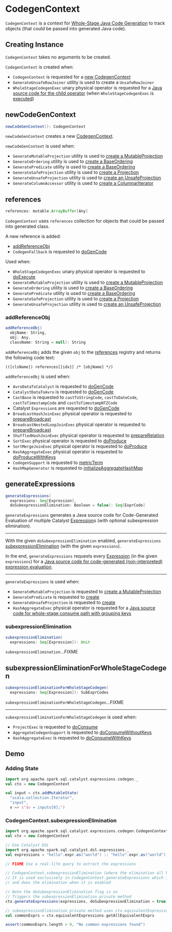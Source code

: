 # CodegenContext

`CodegenContext` is a context for [Whole-Stage Java Code Generation](index.md) to track objects (that could be passed into generated Java code).

## Creating Instance

`CodegenContext` takes no arguments to be created.

`CodegenContext` is created when:

* `CodegenContext` is requested for a [new CodegenContext](#newCodeGenContext)
* `GenerateUnsafeRowJoiner` utility is used to create a `UnsafeRowJoiner`
* `WholeStageCodegenExec` unary physical operator is requested for a [Java source code for the child operator](../physical-operators/WholeStageCodegenExec.md#doCodeGen) (when `WholeStageCodegenExec` is [executed](../physical-operators/WholeStageCodegenExec.md#doExecute))

## <span id="newCodeGenContext"> newCodeGenContext

```scala
newCodeGenContext(): CodegenContext
```

`newCodeGenContext` creates a new [CodegenContext](#creating-instance).

`newCodeGenContext` is used when:

* `GenerateMutableProjection` utility is used to [create a MutableProjection](GenerateMutableProjection.md#create)
* `GenerateOrdering` utility is used to [create a BaseOrdering](GenerateOrdering.md#create)
* `GeneratePredicate` utility is used to [create a BaseOrdering](GeneratePredicate.md#create)
* `GenerateSafeProjection` utility is used to [create a Projection](GenerateSafeProjection.md#create)
* `GenerateUnsafeProjection` utility is used to [create an UnsafeProjection](GenerateUnsafeProjection.md#create)
* `GenerateColumnAccessor` utility is used to [create a ColumnarIterator](GenerateColumnAccessor.md#create)

## <span id="references"> references

```scala
references: mutable.ArrayBuffer[Any]
```

`CodegenContext` uses `references` collection for objects that could be passed into generated class.

A new reference is added:

* [addReferenceObj](#addReferenceObj)
* `CodegenFallback` is requested to [doGenCode](../expressions/CodegenFallback.md#doGenCode)

Used when:

* `WholeStageCodegenExec` unary physical operator is requested to [doExecute](../physical-operators/WholeStageCodegenExec.md#doExecute)
* `GenerateMutableProjection` utility is used to [create a MutableProjection](GenerateMutableProjection.md#create)
* `GenerateOrdering` utility is used to [create a BaseOrdering](GenerateOrdering.md#create)
* `GeneratePredicate` utility is used to [create a BaseOrdering](GeneratePredicate.md#create)
* `GenerateSafeProjection` utility is used to [create a Projection](GenerateSafeProjection.md#create)
* `GenerateUnsafeProjection` utility is used to [create an UnsafeProjection](GenerateUnsafeProjection.md#create)

### <span id="addReferenceObj"> addReferenceObj

```scala
addReferenceObj(
  objName: String,
  obj: Any,
  className: String = null): String
```

`addReferenceObj` adds the given `obj` to the [references](#references) registry and returns the following code text:

```text
(([clsName]) references[[idx]] /* [objName] */)
```

`addReferenceObj` is used when:

* `AvroDataToCatalyst` is requested to [doGenCode](../avro/AvroDataToCatalyst.md#doGenCode)
* `CatalystDataToAvro` is requested to [doGenCode](../avro/CatalystDataToAvro.md#doGenCode)
* `CastBase` is requested to `castToStringCode`, `castToDateCode`, `castToTimestampCode` and `castToTimestampNTZCode`
* Catalyst `Expression`s are requested to [doGenCode](../expressions/Expression.md#doGenCode)
* `BroadcastHashJoinExec` physical operator is requested to [prepareBroadcast](../physical-operators/BroadcastHashJoinExec.md#prepareBroadcast)
* `BroadcastNestedLoopJoinExec` physical operator is requested to [prepareBroadcast](../physical-operators/BroadcastNestedLoopJoinExec.md#prepareBroadcast)
* `ShuffledHashJoinExec` physical operator is requested to [prepareRelation](../physical-operators/ShuffledHashJoinExec.md#prepareRelation)
* `SortExec` physical operator is requested to [doProduce](../physical-operators/SortExec.md#doProduce)
* `SortMergeJoinExec` physical operator is requested to [doProduce](../physical-operators/SortMergeJoinExec.md#doProduce)
* `HashAggregateExec` physical operator is requested to [doProduceWithKeys](../physical-operators/HashAggregateExec.md#doProduceWithKeys)
* `CodegenSupport` is requested to [metricTerm](../physical-operators/CodegenSupport.md#metricTerm)
* `HashMapGenerator` is requested to [initializeAggregateHashMap](../HashMapGenerator.md#initializeAggregateHashMap)

## <span id="generateExpressions"> generateExpressions

```scala
generateExpressions(
  expressions: Seq[Expression],
  doSubexpressionElimination: Boolean = false): Seq[ExprCode]
```

`generateExpressions` generates a Java source code for Code-Generated Evaluation of multiple Catalyst [Expression](../expressions/Expression.md)s (with optional subexpression elimination).

---

With the given `doSubexpressionElimination` enabled, `generateExpressions` [subexpressionElimination](#subexpressionElimination) (with the given `expressions`).

In the end, `generateExpressions` requests every [Expression](../expressions/Expression.md) (in the given `expressions`) for a [Java source code for code-generated (non-interpreted) expression evaluation](../expressions/Expression.md#genCode).

---

`generateExpressions` is used when:

* `GenerateMutableProjection` is requested to [create a MutableProjection](GenerateMutableProjection.md#create)
* `GeneratePredicate` is requested to [create](GeneratePredicate.md#create)
* `GenerateUnsafeProjection` is requested to [create](GenerateUnsafeProjection.md#create)
* `HashAggregateExec` physical operator is requested for a [Java source code for whole-stage consume path with grouping keys](../physical-operators/HashAggregateExec.md#doConsumeWithKeys)

### <span id="subexpressionElimination"> subexpressionElimination

```scala
subexpressionElimination(
  expressions: Seq[Expression]): Unit
```

`subexpressionElimination`...FIXME

## <span id="subexpressionEliminationForWholeStageCodegen"> subexpressionEliminationForWholeStageCodegen

```scala
subexpressionEliminationForWholeStageCodegen(
  expressions: Seq[Expression]): SubExprCodes
```

`subexpressionEliminationForWholeStageCodegen`...FIXME

---

`subexpressionEliminationForWholeStageCodegen` is used when:

* `ProjectExec` is requested to [doConsume](../physical-operators/ProjectExec.md#doConsume)
* `AggregateCodegenSupport` is requested to [doConsumeWithoutKeys](../physical-operators/AggregateCodegenSupport.md#doConsumeWithoutKeys)
* `HashAggregateExec` is requested to [doConsumeWithKeys](../physical-operators/HashAggregateExec.md#doConsumeWithKeys)

## Demo

### Adding State

```scala
import org.apache.spark.sql.catalyst.expressions.codegen._
val ctx = new CodegenContext

val input = ctx.addMutableState(
  "scala.collection.Iterator",
  "input",
  v => s"$v = inputs[0];")
```

### CodegenContext.subexpressionElimination

```scala
import org.apache.spark.sql.catalyst.expressions.codegen.CodegenContext
val ctx = new CodegenContext

// Use Catalyst DSL
import org.apache.spark.sql.catalyst.dsl.expressions._
val expressions = "hello".expr.as("world") :: "hello".expr.as("world") :: Nil

// FIXME Use a real-life query to extract the expressions

// CodegenContext.subexpressionElimination (where the elimination all happens) is a private method
// It is used exclusively in CodegenContext.generateExpressions which is public
// and does the elimination when it is enabled

// Note the doSubexpressionElimination flag is on
// Triggers the subexpressionElimination private method
ctx.generateExpressions(expressions, doSubexpressionElimination = true)

// subexpressionElimination private method uses ctx.equivalentExpressions
val commonExprs = ctx.equivalentExpressions.getAllEquivalentExprs

assert(commonExprs.length > 0, "No common expressions found")
```
